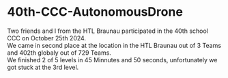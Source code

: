 # 40th-CCC-AutonomousDrone

Two friends and I from the HTL Braunau participated in the 40th school CCC on October 25th 2024.\
We came in second place at the location in the HTL Braunau out of 3 Teams and 402th globaly out of 729 Teams.\
We finished 2 of 5 levels in 45 Minnutes and 50 seconds, unfortunately we got stuck at the 3rd level.
